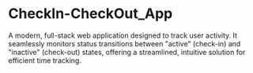# CheckIn-CheckOut_App
A modern, full-stack web application designed to track user activity. It seamlessly monitors status transitions between "active" (check-in) and "inactive" (check-out) states, offering a streamlined, intuitive solution for efficient time tracking.
